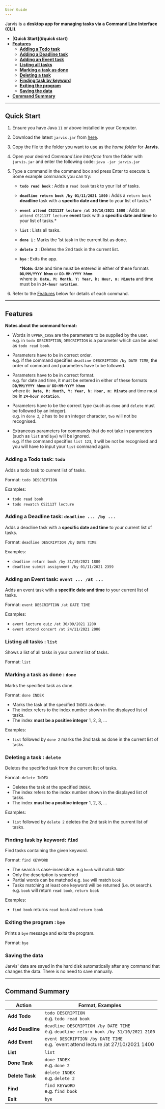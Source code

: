 ```yaml
---
User Guide
---
```


Jarvis is a **desktop app for managing tasks via a Command Line Interface (CLI)**. 

* **[Quick Start](#quick start)**
* **[Features](#features)**
    * **[Adding a Todo task](#todo)**
    * **[Adding a Deadline task](#deadline)**
    * **[Adding an Event task](#event)**
    * **[Listing all tasks](#list)**
    * **[Marking a task as done](#done)**
    * **[Deleting a task](#delete)**
    * **[Finding task by keyword](#find)**
    * **[Exiting the program](#bye)**
    * **[Saving the data](#save)**
* **[Command Summary](#summary)**    
    
--------------------------------------------------------------------------------------------------------------------
<a name="quick start"></a>
## Quick Start

1. Ensure you have Java `11` or above installed in your Computer.

1. Download the latest `jarvis.jar` from [here](https://github.com/ashrafjfr/ip/releases).

1. Copy the file to the folder you want to use as the _home folder_ for **Jarvis**.

1. Open your desired _Command Line Interface_ from the folder with `jarvis.jar` and enter the following code: `java -jar jarvis.jar`

1. Type a command in the command box and press Enter to execute it.<br>
   Some example commands you can try:
    * **`todo read book`** : Adds a `read book` task to your list of tasks.

    * **`deadline return book /by 01/11/2021 1800`** : Adds a `return book` **deadline** task with a **specific date and time** to your list of tasks.*

    * **`event attend CS2113T lecture /at 30/10/2021 1600`** : Adds an `attend CS2113T lecture` **event** task with a **specific date and time** to your list of tasks.*
    
    * **`list`** : Lists all tasks.

    * **`done 1`** : Marks the 1st task in the current list as done.

    * **`delete 2`** : Deletes the 2nd task in the current list.

    * **`bye`** : Exits the app.
    
        ***Note:** date and time must be entered in either of these formats **`DD/MM/YYYY hhmm`** or **`DD-MM-YYYY hhmm`** <br>
        where **`D: Date, M: Month, Y: Year, h: Hour, m: Minute`** and time must be in **`24-hour notation`**.

1. Refer to the [Features](#features) below for details of each command.

--------------------------------------------------------------------------------------------------------------------
<a name="features"></a>
## Features

<div markdown="block" class="alert alert-info">

**Notes about the command format:**<br>

* Words in `UPPER_CASE` are the parameters to be supplied by the user.<br>
  e.g. in `todo DESCRIPTION`, `DESCRIPTION` is a parameter which can be used as `todo read book`.

* Parameters have to be in correct order.<br>
  e.g. if the command specifies `deadline DESCRIPTION /by DATE TIME`, the order of command and parameters have to be followed.

* Parameters have to be in correct format.<br>
  e.g. for date and time, it must be entered in either of these formats **`DD/MM/YYYY hhmm`** or **`DD-MM-YYYY hhmm`** <br>
  where **`D: Date, M: Month, Y: Year, h: Hour, m: Minute`** and time must be in **`24-hour notation`**.

* Parameters have to be the correct type (such as `done` and `delete` must be followed by an integer).<br>
  e.g. in `done 2`, `2` has to be an integer character, `two` will not be recognised.

* Extraneous parameters for commands that do not take in parameters (such as `list` and `bye`) will be ignored.<br>
  e.g. if the command specifies `list 123`, it will be not be recognised and you will have to input your `list` command again.

<a name="todo"></a>
### Adding a Todo task: `todo`

Adds a todo task to current list of tasks.

Format: `todo DESCRIPTION`

Examples:
* `todo read book`
* `todo rewatch CS2113T lecture`

<a name="deadline"></a>
### Adding a Deadline task: `deadline ... /by ...`

Adds a deadline task with a **specific date and time** to your current list of tasks.

Format: `deadline DESCRIPTION /by DATE TIME`

Examples:
* `deadline return book /by 31/10/2021 1800`
* `deadline submit assignment /by 01/11/2021 2359`

<a name="event"></a>
### Adding an Event task: `event ... /at ...`

Adds an event task with a **specific date and time** to your current list of tasks.

Format: `event DESCRIPTION /at DATE TIME`

Examples:
* `event lecture quiz /at 30/09/2021 1200`
* `event attend concert /at 24/11/2021 2000`

<a name="list"></a>
### Listing all tasks : `list`

Shows a list of all tasks in your current list of tasks.

Format: `list`

<a name="done"></a>
### Marking a task as done : `done`

Marks the specified task as done.

Format: `done INDEX`

* Marks the task at the specified `INDEX` as done.
* The index refers to the index number shown in the displayed list of tasks.
* The index **must be a positive integer** 1, 2, 3, ...

Examples:
* `list` followed by `done 2` marks the 2nd task as done in the current list of tasks.

<a name="delete"></a>
### Deleting a task : `delete`

Deletes the specified task from the current list of tasks.

Format: `delete INDEX`

* Deletes the task at the specified `INDEX`.
* The index refers to the index number shown in the displayed list of tasks.
* The index **must be a positive integer** 1, 2, 3, ...

Examples:
* `list` followed by `delete 2` deletes the 2nd task in the current list of tasks.

<a name="find"></a>
### Finding task by keyword: `find`

Find tasks containing the given keyword.

Format: `find KEYWORD`

* The search is case-insensitive. e.g `book` will match `BOOK`
* Only the description is searched
* Partial words can be matched e.g. `boo` will match `book`
* Tasks matching at least one keyword will be returned (i.e. `OR` search).
  e.g. `book` will return `read book`, `return book`

Examples:
* `find book` returns `read book` and `return book`

<a name="bye"></a>
### Exiting the program : `bye`

Prints a `bye` message and exits the program.

Format: `bye`

<a name="save"></a>
### Saving the data

Jarvis' data are saved in the hard disk automatically after any command that changes the data. There is no need to save manually.



--------------------------------------------------------------------------------------------------------------------
<a name="summary"></a>
## Command Summary

Action | Format, Examples
--------|------------------
**Add Todo** | `todo DESCRIPTION` <br> e.g. `todo read book`
**Add Deadline** | `deadline DESCRIPTION /by DATE TIME` <br> e.g. `deadline return book /by 31/10/2021 2100`
**Add Event** | `event DESCRIPTION /by DATE TIME` <br> e.g. `event attend lecture /at 27/10/2021 1400
**List** | `list`
**Done Task** | `done INDEX`<br> e.g. `done 2`
**Delete Task** | `delete INDEX`<br> e.g. `delete 2`
**Find** | `find KEYWORD`<br> e.g. `find book`
**Exit** | `bye`